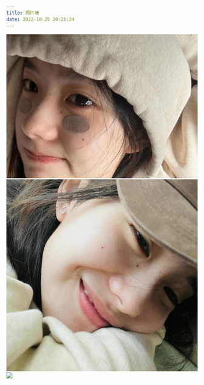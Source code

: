 ```yaml
---
title: 照片墙
date: 2022-10-25 20:25:24
---
```



![](/images/test1.jpg)
![](/images/test2.jpg)
![](/images/test3.jpg)
